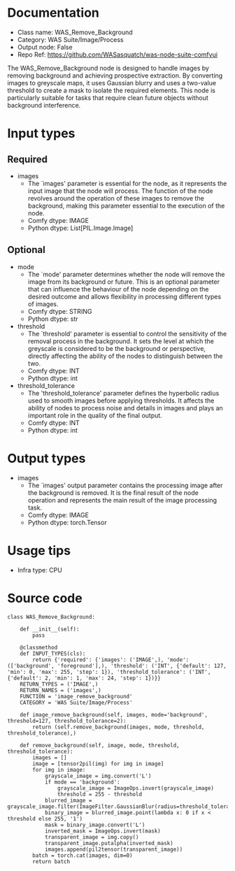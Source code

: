 # Documentation
- Class name: WAS_Remove_Background
- Category: WAS Suite/Image/Process
- Output node: False
- Repo Ref: https://github.com/WASasquatch/was-node-suite-comfyui

The WAS_Remove_Background node is designed to handle images by removing background and achieving prospective extraction. By converting images to greyscale maps, it uses Gaussian blurry and uses a two-value threshold to create a mask to isolate the required elements. This node is particularly suitable for tasks that require clean future objects without background interference.

# Input types
## Required
- images
    - The `images' parameter is essential for the node, as it represents the input image that the node will process. The function of the node revolves around the operation of these images to remove the background, making this parameter essential to the execution of the node.
    - Comfy dtype: IMAGE
    - Python dtype: List[PIL.Image.Image]
## Optional
- mode
    - The `mode' parameter determines whether the node will remove the image from its background or future. This is an optional parameter that can influence the behaviour of the node depending on the desired outcome and allows flexibility in processing different types of images.
    - Comfy dtype: STRING
    - Python dtype: str
- threshold
    - The `threshold' parameter is essential to control the sensitivity of the removal process in the background. It sets the level at which the greyscale is considered to be the background or perspective, directly affecting the ability of the nodes to distinguish between the two.
    - Comfy dtype: INT
    - Python dtype: int
- threshold_tolerance
    - The 'threshold_tolerance' parameter defines the hyperbolic radius used to smooth images before applying thresholds. It affects the ability of nodes to process noise and details in images and plays an important role in the quality of the final output.
    - Comfy dtype: INT
    - Python dtype: int

# Output types
- images
    - The `images' output parameter contains the processing image after the background is removed. It is the final result of the node operation and represents the main result of the image processing task.
    - Comfy dtype: IMAGE
    - Python dtype: torch.Tensor

# Usage tips
- Infra type: CPU

# Source code
```
class WAS_Remove_Background:

    def __init__(self):
        pass

    @classmethod
    def INPUT_TYPES(cls):
        return {'required': {'images': ('IMAGE',), 'mode': (['background', 'foreground'],), 'threshold': ('INT', {'default': 127, 'min': 0, 'max': 255, 'step': 1}), 'threshold_tolerance': ('INT', {'default': 2, 'min': 1, 'max': 24, 'step': 1})}}
    RETURN_TYPES = ('IMAGE',)
    RETURN_NAMES = ('images',)
    FUNCTION = 'image_remove_background'
    CATEGORY = 'WAS Suite/Image/Process'

    def image_remove_background(self, images, mode='background', threshold=127, threshold_tolerance=2):
        return (self.remove_background(images, mode, threshold, threshold_tolerance),)

    def remove_background(self, image, mode, threshold, threshold_tolerance):
        images = []
        image = [tensor2pil(img) for img in image]
        for img in image:
            grayscale_image = img.convert('L')
            if mode == 'background':
                grayscale_image = ImageOps.invert(grayscale_image)
                threshold = 255 - threshold
            blurred_image = grayscale_image.filter(ImageFilter.GaussianBlur(radius=threshold_tolerance))
            binary_image = blurred_image.point(lambda x: 0 if x < threshold else 255, '1')
            mask = binary_image.convert('L')
            inverted_mask = ImageOps.invert(mask)
            transparent_image = img.copy()
            transparent_image.putalpha(inverted_mask)
            images.append(pil2tensor(transparent_image))
        batch = torch.cat(images, dim=0)
        return batch
```